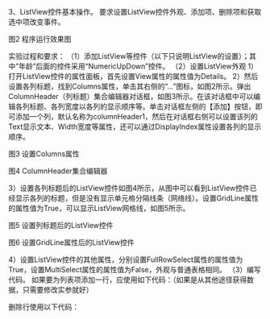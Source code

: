 3、ListView控件基本操作。
要求设置ListView控件外观、添加项、删除项和获取选中项改变事件。

 
图2  程序运行效果图

实验过程和要求：
（1）添加ListView等控件（以下只说明ListView的设置）；其中”年龄”后面的控件采用“NumericUpDown”控件。
（2）设置ListView外观
1）打开ListView控件的属性面板，首先设置View属性的属性值为Details。
2）然后设置各列标题，找到Columns属性，单击其右侧的“…”图标，如图2所示。弹出ColumnHeader（列标题）集合编辑器对话框，如图3所示。在该对话框中可以编辑各列标题、各列宽度以各列的显示顺序等。单击对话框左侧的【添加】按钮，即可添加一个列，默认名称为columnHeader1，然后在对话框右侧可以设置该列的Text显示文本、Width宽度等属性，还可以通过DisplayIndex属性设置各列的显示顺序。

  
图3 设置Columns属性

 
图4 ColumnHeader集合编辑器

3）设置各列标题后的ListView控件如图4所示，从图中可以看到ListView控件已经显示各列的标题，但是没有显示单元格分隔线条（网络线）。设置GridLine属性的属性值为True，可以显示ListView网格线，如图5所示。

 
 图5 设置列标题后的ListView控件 

 
图6 设置GridLine属性后的ListView控件

4）设置ListView控件的其他属性，分别设置FullRowSelect属性的属性值为True，设置MultiSelect属性的属性值为False，外观与普通表格相同。
（3）编写代码。
如果要为列表项添加一行，应使用如下代码：（如果是从其他途径获得数据，只需要修改实参就好）
 
删除行使用以下代码：

 
